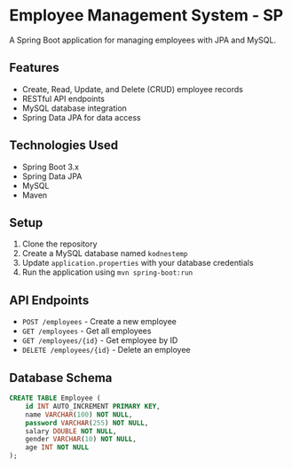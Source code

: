 # Employee Management System - SP

A Spring Boot application for managing employees with JPA and MySQL.

## Features

- Create, Read, Update, and Delete (CRUD) employee records
- RESTful API endpoints
- MySQL database integration
- Spring Data JPA for data access

## Technologies Used

- Spring Boot 3.x
- Spring Data JPA
- MySQL
- Maven

## Setup

1. Clone the repository
2. Create a MySQL database named `kodnestemp`
3. Update `application.properties` with your database credentials
4. Run the application using `mvn spring-boot:run`

## API Endpoints

- `POST /employees` - Create a new employee
- `GET /employees` - Get all employees
- `GET /employees/{id}` - Get employee by ID
- `DELETE /employees/{id}` - Delete an employee

## Database Schema

```sql
CREATE TABLE Employee (
    id INT AUTO_INCREMENT PRIMARY KEY,
    name VARCHAR(100) NOT NULL,
    password VARCHAR(255) NOT NULL,
    salary DOUBLE NOT NULL,
    gender VARCHAR(10) NOT NULL,
    age INT NOT NULL
);
